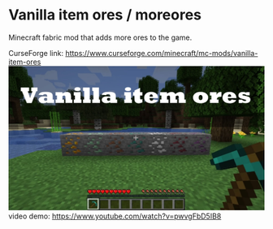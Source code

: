 # Vanilla item ores / moreores
Minecraft fabric mod that adds more ores to the game.

CurseForge link: https://www.curseforge.com/minecraft/mc-mods/vanilla-item-ores
![mod icon](/thumb.jpg)
video demo: https://www.youtube.com/watch?v=pwvgFbD5IB8
